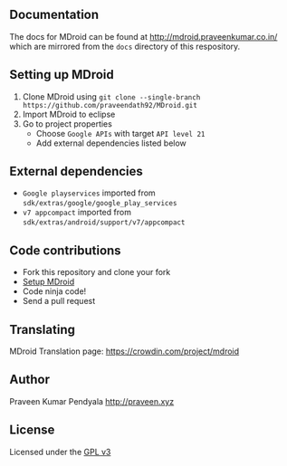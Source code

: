 Documentation
----------------------
The docs for MDroid can be found at http://mdroid.praveenkumar.co.in/ which are mirrored from the ```docs``` directory of this respository.


Setting up MDroid
----------------------
1. Clone MDroid using ```git clone --single-branch https://github.com/praveendath92/MDroid.git```
2. Import MDroid to eclipse
3. Go to project properties
   - Choose ```Google APIs``` with target ```API level 21```
   - Add external dependencies listed below


External dependencies
-----------------
- ```Google playservices``` imported from ```sdk/extras/google/google_play_services```
- ```v7 appcompact``` imported from ```sdk/extras/android/support/v7/appcompact```


Code contributions
--------------------
- Fork this repository and clone your fork
- [Setup MDroid][2]
- Code ninja code!
- Send a pull request 


Translating
--------------------
MDroid Translation page: https://crowdin.com/project/mdroid


Author
----------------------
Praveen Kumar Pendyala
http://praveen.xyz


License
----------------------
Licensed under the [GPL v3][1]


[1]: https://tldrlegal.com/license/gnu-general-public-license-v3-%28gpl-3%29
[2]: https://github.com/praveendath92/MDroid#setting-up-mdroid

